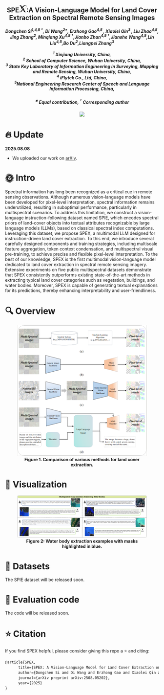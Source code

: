 
<p align="center">
  <h2 align="center"><strong>SPE<img src="figs/logo.jpeg" height="24" width="24">:A Vision-Language Model for Land Cover Extraction on Spectral Remote Sensing Images</strong></h2>
<p align="center">
<div align="center">
<h5>
<em>Dongchen Si<sup>1,4,5 *</sup>, Di Wang<sup>2*</sup>, Erzhong Gao<sup>4,5 </sup>, Xiaolei Qin<sup>3 </sup>, Liu Zhao<sup>4,5</sup>, Jing Zhang<sup>2</sup>, Minqiang Xu<sup>4,5 †</sup>,Jianbo Zhan<sup>4,5 †</sup>,Jianshe Wang<sup>4,5</sup>,Lin Liu<sup>4,5</sup>,Bo Du<sup>2</sup>,Liangpei Zhang<sup>3</sup></em>
    <br><br>
       	<sup>1</sup> Xinjiang University, China,<br/>
        <sup>2</sup> School of Computer Science, Wuhan University, China,<br/> 
        <sup>3</sup> State Key Laboratory of Information Engineering in Surveying, Mapping and Remote Sensing, Wuhan University, China,<br/> 
       <sup>4</sup> iFlytek Co., Ltd, China,<br/> 
       <sup>5</sup>National Engineering Research Center of Speech and Language Information Processing, China,<br/> 
</h5>
<h5>
<sup>∗</sup> Equal contribution, <sup>†</sup> Corresponding author
</h5>
</div>


<h5 align="center">
<a href="https://arxiv.org/abs/2508.05202"> <img src="https://img.shields.io/badge/Arxiv-2508.05202-b31b1b.svg?logo=arXiv"></a>
</h5>

# 🔥 Update
**2025.08.08**
- We uploaded our work on [arXiv](https://arxiv.org/abs/2508.05202).

# 🌞 Intro
Spectral information has long been recognized as a critical cue in remote sensing observations. Although numerous vision-language models have been developed for pixel-level interpretation, spectral information remains underutilized, resulting in suboptimal performance, particularly in multispectral scenarios. To address this limitation, we construct a vision-language instruction-following dataset named SPIE, which encodes spectral priors of land-cover objects into textual attributes recognizable by large language models (LLMs), based on classical spectral index computations. Leveraging this dataset, we propose SPEX, a multimodal LLM designed for instruction-driven land cover extraction. To this end, we introduce several carefully designed components and training strategies, including multiscale feature aggregation, token context condensation, and multispectral visual pre-training, to achieve precise and flexible pixel-level interpretation. To the best of our knowledge, SPEX is the first multimodal vision-language model dedicated to land cover extraction in spectral remote sensing imagery. Extensive experiments on five public multispectral datasets demonstrate that SPEX consistently outperforms existing state-of-the-art methods in extracting typical land cover categories such as vegetation, buildings, and water bodies. Moreover, SPEX is capable of generating textual explanations for its predictions, thereby enhancing interpretability and user-friendliness.

# 🔍 Overview
<figure>
<div align="center">
<img src="figs/Method.png">
</div>
<div align="center">
<figcaption align = "center"><b>Figure 1. Comparison of various methods for land cover extraction. 
 </b></figcaption>
</div>
</figure>

# :eyes: Visualization
<figure>
<img src="figs/water.png">
</div>
<div align="center">
<figcaption align = "center"><b>Figure 2: Water body extraction examples with masks highlighted in blue.
 </b></figcaption>
</div>
</figure>

# 📖 Datasets
The SPIE dataset will be released soon.


# 🔨 Evaluation code
The code will be released soon.

# ⭐ Citation

If you find SPEX helpful, please consider giving this repo a ⭐ and citing:

```latex
@article{SPEX,
      title={SPEX: A Vision-Language Model for Land Cover Extraction on Spectral Remote Sensing Images}, 
      author={Dongchen Si and Di Wang and Erzhong Gao and Xiaolei Qin and Liu Zhao and Jing Zhang and Minqiang Xu and Jianbo Zhan and Jianshe Wang and Lin Liu and Bo Du and Liangpei Zhang},
      journal={arXiv preprint arXiv:2508.05202},
      year={2025}
}
```
